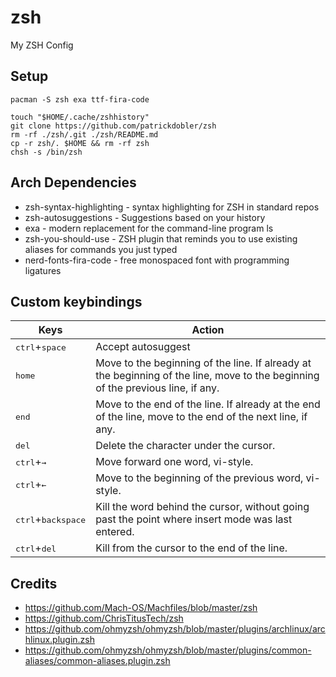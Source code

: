 # zsh
My ZSH Config

## Setup
```
pacman -S zsh exa ttf-fira-code

touch "$HOME/.cache/zshhistory"
git clone https://github.com/patrickdobler/zsh
rm -rf ./zsh/.git ./zsh/README.md
cp -r zsh/. $HOME && rm -rf zsh
chsh -s /bin/zsh
```


## Arch Dependencies
- zsh-syntax-highlighting - syntax highlighting for ZSH in standard repos
- zsh-autosuggestions - Suggestions based on your history
- exa - modern replacement for the command-line program ls
- zsh-you-should-use - ZSH plugin that reminds you to use existing aliases for commands you just typed
- nerd-fonts-fira-code - free monospaced font with programming ligatures


## Custom keybindings
| Keys | Action |
| --- | --- |
| <kbd>ctrl</kbd>+<kbd>space</kbd> | Accept autosuggest |
| <kbd>home</kbd> | Move to the beginning of the line. If already at the beginning of the line, move to the beginning of the previous line, if any. |
| <kbd>end</kbd> | Move to the end of the line. If already at the end of the line, move to the end of the next line, if any. |
| <kbd>del</kbd> | Delete the character under the cursor. |
| <kbd>ctrl</kbd>+<kbd>→</kbd> | Move forward one word, vi-style. |
| <kbd>ctrl</kbd>+<kbd>←</kbd> | Move to the beginning of the previous word, vi-style. |
| <kbd>ctrl</kbd>+<kbd>backspace</kbd> | Kill the word behind the cursor, without going past the point where insert mode was last entered. |
| <kbd>ctrl</kbd>+<kbd>del</kbd> | Kill from the cursor to the end of the line. |


## Credits
- https://github.com/Mach-OS/Machfiles/blob/master/zsh
- https://github.com/ChrisTitusTech/zsh
- https://github.com/ohmyzsh/ohmyzsh/blob/master/plugins/archlinux/archlinux.plugin.zsh
- https://github.com/ohmyzsh/ohmyzsh/blob/master/plugins/common-aliases/common-aliases.plugin.zsh
